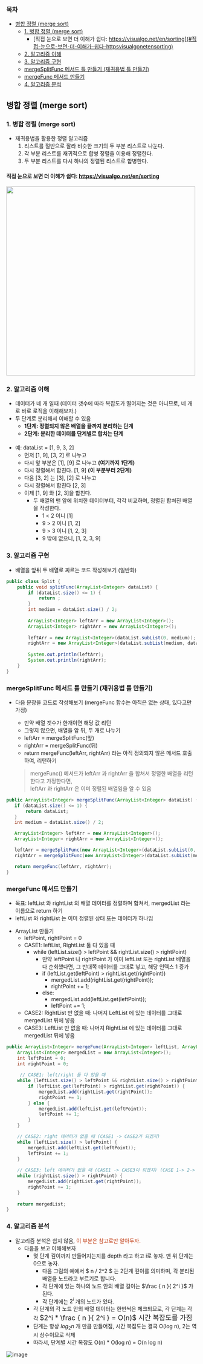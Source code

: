 ### 목차
- [병합 정렬 (merge sort)](#병합-정렬-merge-sort)
  - [1. 병합 정렬 (merge sort)](#1-병합-정렬-merge-sort)
    - [직접 눈으로 보면 더 이해가 쉽다: https://visualgo.net/en/sorting](#직접-눈으로-보면-더-이해가-쉽다-httpsvisualgonetensorting)
  - [2. 알고리즘 이해](#2-알고리즘-이해)
  - [3. 알고리즘 구현](#3-알고리즘-구현)
  - [mergeSplitFunc 메서드 틀 만들기 (재귀용법 틀 만들기)](#mergesplitfunc-메서드-틀-만들기-재귀용법-틀-만들기)
  - [mergeFunc 메서드 만들기](#mergefunc-메서드-만들기)
  - [4. 알고리즘 분석](#4-알고리즘-분석)

## 병합 정렬 (merge sort) 

### 1. 병합 정렬 (merge sort) 
* 재귀용법을 활용한 정렬 알고리즘
  1. 리스트를 절반으로 잘라 비슷한 크기의 두 부분 리스트로 나눈다.
  2. 각 부분 리스트를 재귀적으로 합병 정렬을 이용해 정렬한다.
  3. 두 부분 리스트를 다시 하나의 정렬된 리스트로 합병한다.

#### 직접 눈으로 보면 더 이해가 쉽다: https://visualgo.net/en/sorting

<img src="https://upload.wikimedia.org/wikipedia/commons/c/cc/Merge-sort-example-300px.gif" width=500/>

### 2. 알고리즘 이해
* 데이터가 네 개 일때 (데이터 갯수에 따라 복잡도가 떨어지는 것은 아니므로, 네 개로 바로 로직을 이해해보자.)
* 두 단계로 분리해서 이해할 수 있음
  - **1단계: 정렬되지 않은 배열을 끝까지 분리하는 단계**
  - **2단계: 분리한 데이터를 단계별로 합치는 단계**
<br><br>
* 예: dataList = [1, 9, 3, 2]
    - 먼저 [1, 9], [3, 2] 로 나누고
    - 다시 앞 부분은 [1], [9] 로 나누고 **(여기까지 1단계)**
    - 다시 정렬해서 합친다. [1, 9] **(이 부분부터 2단계)**
    - 다음 [3, 2] 는 [3], [2] 로 나누고
    - 다시 정렬해서 합친다 [2, 3]
    - 이제 [1, 9] 와 [2, 3]을 합친다.
      - 두 배열의 맨 앞에 위치한 데이터부터, 각각 비교하며, 정렬된 합쳐진 배열을 작성한다.
        - 1 < 2 이니 [1]
        - 9 > 2 이니 [1, 2]
        - 9 > 3 이니 [1, 2, 3]
        - 9 밖에 없으니, [1, 2, 3, 9]
      
### 3. 알고리즘 구현
- 배열을 앞뒤 두 배열로 짜르는 코드 작성해보기 (일반화)
```java
public class Split {
    public void splitFunc(ArrayList<Integer> dataList) {
        if (dataList.size() <= 1) {
            return ;
        }
        int medium = dataList.size() / 2;
        
        ArrayList<Integer> leftArr = new ArrayList<Integer>();
        ArrayList<Integer> rightArr = new ArrayList<Integer>();
        
        leftArr = new ArrayList<Integer>(dataList.subList(0, medium)); // 0 부터 medium - 1 인덱스 번호까지 해당 배열 아이템을 서브 배열로 추출
        rightArr = new ArrayList<Integer>(dataList.subList(medium, dataList.size()));
        
        System.out.println(leftArr);
        System.out.println(rightArr);        
    }
}
```

### mergeSplitFunc 메서드 틀 만들기 (재귀용법 틀 만들기)
- 다음 문장을 코드로 작성해보기 (mergeFunc 함수는 아직은 없는 상태, 있다고만 가정)

  - 만약 배열 갯수가 한개이면 해당 값 리턴
  - 그렇지 않으면, 배열을 앞 뒤, 두 개로 나누기
  - leftArr = mergeSplitFunc(앞)
  - rightArr = mergeSplitFunc(뒤)
  - return mergeFunc(leftArr, rightArr) 라는 아직 정의되지 않은 메서드 호출하여, 리턴하기
  
  > mergeFunc() 메서드가 leftArr 과 rightArr 을 합쳐서 정렬한 배열을 리턴한다고 가정한다면, <br>
  > leftArr 과 rightArr 은 이미 정렬된 배열임을 알 수 있음



 ```java
public ArrayList<Integer> mergeSplitFunc(ArrayList<Integer> dataList) {
    if (dataList.size() <= 1) {
        return dataList;
    }
    int medium = dataList.size() / 2;  

    ArrayList<Integer> leftArr = new ArrayList<Integer>();
    ArrayList<Integer> rightArr = new ArrayList<Integer>();

    leftArr = mergeSplitFunc(new ArrayList<Integer>(dataList.subList(0, medium))); 
    rightArr = mergeSplitFunc(new ArrayList<Integer>(dataList.subList(medium, dataList.size()))); 

    return mergeFunc(leftArr, rightArr);
}
```

### mergeFunc 메서드 만들기
* 목표: leftList 와 rightList 의 배열 데이터를 정렬하며 합쳐서, mergedList 라는 이름으로 return 하기
* leftList 와 rightList 는 이미 정렬된 상태 또는 데이터가 하나임<br>

- ArrayList 만들기
  - leftPoint, rightPoint = 0
  - CASE1: leftList, RightList 둘 다 있을 때
    - while (leftList.size() > leftPoint && rightList.size() > rightPoint)
      - 만약 leftPoint 나 rightPoint 가 이미 leftList 또는 rightList 배열을 다 순회했다면, 그 반대쪽 데이터를 그대로 넣고, 해당 인덱스 1 증가
      -  if (leftList.get(leftPoint) > rightList.get(rightPoint))
         - mergedList.add(rightList.get(rightPoint));
         - rightPoint += 1;
      - else:
         - mergedList.add(leftList.get(leftPoint));
         - leftPoint += 1;
  - CASE2: RightList 만 없을 때: 나머지 LeftList 에 있는 데이터를 그대로 mergedList 뒤에 넣음
  - CASE3: LeftList 만 없을 때: 나머지 RightList 에 있는 데이터를 그대로 mergedList 뒤에 넣음

```java
public ArrayList<Integer> mergeFunc(ArrayList<Integer> leftList, ArrayList<Integer> rightList) {
    ArrayList<Integer> mergedList = new ArrayList<Integer>();
    int leftPoint = 0;
    int rightPoint = 0;
    
     // CASE1: left/right 둘 다 있을 때
    while (leftList.size() > leftPoint && rightList.size() > rightPoint) {
        if (leftList.get(leftPoint) > rightList.get(rightPoint)) {
            mergedList.add(rightList.get(rightPoint));
            rightPoint += 1;
        } else {
            mergedList.add(leftList.get(leftPoint));
            leftPoint += 1;
        }
    }

    // CASE2: right 데이터가 없을 때 (CASE1 -> CASE2가 되겠지)
    while (leftList.size() > leftPoint) {
        mergedList.add(leftList.get(leftPoint));
        leftPoint += 1;
    }
    
    // CASE3: left 데이터가 없을 때 (CASE1 -> CASE3이 되겠지) (CASE 1-> 2-> 3은 불가능)
    while (rightList.size() > rightPoint) {
        mergedList.add(rightList.get(rightPoint));
        rightPoint += 1;
    }
    
    return mergedList;
}
```

### 4. 알고리즘 분석
* 알고리즘 분석은 쉽지 않음, <font color='#BF360C'>이 부분은 참고로만 알아두자.</font>
  - 다음을 보고 이해해보자
    - 몇 단계 깊이까지 만들어지는지를 depth 라고 하고 i로 놓자. 맨 위 단계는 0으로 놓자.
      - 다음 그림의 예에서 $ n /  2^2 $ 는 2단계 깊이를 의미하며, 각 분리된 배열을 노드라고 부르기로 합니다.
      - 각 단계에 있는 하나의 노드 안의 배열 길이는 $\frac { n }{ 2^i }$ 가 된다.
      - 각 단계에는 $2^i$ 개의 노드가 있다.
    - 각 단계의 각 노드 안의 배열 데이터는 한번씩은 체크되므로, 각 단계는 각각 <font size=4em>$2^i * \frac { n }{ 2^i } = O(n)$ 시간 복잡도를 가짐</font>
    - 단계는 항상 $log_2 n$ 개 만큼 만들어짐, 시간 복잡도는 결국 O(log n), 2는 역시 상수이므로 삭제
    - 따라서, 단계별 시간 복잡도 O(n) * O(log n) = O(n log n)

![image](https://user-images.githubusercontent.com/102513932/176414171-23a03a06-32c9-4dec-acc3-70383d0d6c78.png)
